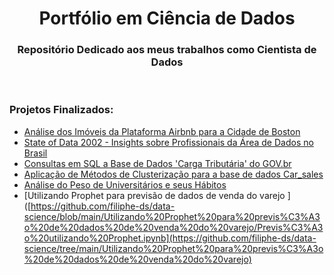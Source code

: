<h1 align="center">Portfólio em Ciência de Dados</h1>
<h3 align="center">Repositório Dedicado aos meus trabalhos como Cientista de Dados</h3>
<br>

### Projetos Finalizados:

- [Análise dos Imóveis da Plataforma Airbnb para a Cidade de Boston](https://github.com/filiphe-ds/data-science/tree/main/An%C3%A1lise%20Airbnb)
- [State of Data 2002 - Insights sobre Profissionais da Área de Dados no Brasil](https://github.com/filiphe-ds/data-science/tree/main/Kaggle%20-%20State%20of%20Data%202022)
- [Consultas em SQL a Base de Dados 'Carga Tributária' do GOV.br](https://github.com/filiphe-ds/data-science/tree/main/Carga%20Tribut%C3%A1ria%20-%20Gov.br%20(SQL%20Queries))
- [Aplicação de Métodos de Clusterização para a base de dados Car_sales](https://github.com/filiphe-ds/data-science/tree/main/Clusteriza%C3%A7%C3%A3o%20-%20Car%20Sales)
- [Análise do Peso de Universitários e seus Hábitos](https://github.com/filiphe-ds/data-science/tree/main/An%C3%A1lise%20do%20Peso%20de%20Universit%C3%A1rios%20e%20seus%20H%C3%A1bitos)
- [Utilizando Prophet para previsão de dados de venda do varejo
]([https://github.com/filiphe-ds/data-science/blob/main/Utilizando%20Prophet%20para%20previs%C3%A3o%20de%20dados%20de%20venda%20do%20varejo/Previs%C3%A3o%20utilizando%20Prophet.ipynb](https://github.com/filiphe-ds/data-science/tree/main/Utilizando%20Prophet%20para%20previs%C3%A3o%20de%20dados%20de%20venda%20do%20varejo)
